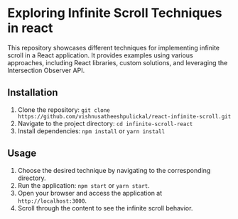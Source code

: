 # Exploring Infinite Scroll Techniques in react

This repository showcases different techniques for implementing infinite scroll in a React application. It provides examples using various approaches, including React libraries, custom solutions, and leveraging the Intersection Observer API.

## Installation

1. Clone the repository: `git clone https://github.com/vishnusatheeshpulickal/react-infinite-scroll.git`
2. Navigate to the project directory: `cd infinite-scroll-react`
3. Install dependencies: `npm install` or `yarn install`

## Usage

1. Choose the desired technique by navigating to the corresponding directory.
2. Run the application: `npm start` or `yarn start`.
3. Open your browser and access the application at `http://localhost:3000`.
4. Scroll through the content to see the infinite scroll behavior.
